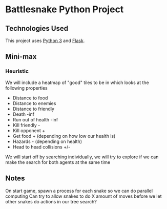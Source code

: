 # Battlesnake Python Project

## Technologies Used

This project uses [Python 3](https://www.python.org/) and [Flask](https://flask.palletsprojects.com/).

## Mini-max
### Heuristic
We will include a heatmap of "good" tiles to be in which looks at the following properties
* Distance to food
* Distance to enemies
* Distance to friendly
* Death -inf
* Run out of health -inf
* Kill friendly -
* Kill opponent +
* Get food + (depending on how low our health is)
* Hazards - (depending on health)
* Head to head collisions +/-

We will start off by searching individually, we will try to explore if we can make the search for both agents at the same time


## Notes
On start game, spawn a process for each snake so we can do parallel computing
Can try to allow snakes to do X amount of moves before we let other snakes do actions in our tree search?